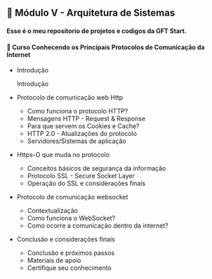 <h2 dir="auto"> 🚦 Módulo V - Arquitetura de Sistemas </h2>
<h4>Esse é o meu repositorio de projetos e codigos da GFT Start.</h4>


<h4> 🎯 Curso Conhecendo os Principais Protocolos de Comunicação da Internet </h4>

- Introdução
    
    Introdução
    
- Protocolo de comunicação web Http
    - Como funciona o protocolo HTTP?
    - Mensagens HTTP - Request & Response
    - Para que servem os Cookies e Cache?
    - HTTP 2.0 - Atualizações do protocolo
    - Servidores/Sistemas de aplicação
- Https-O que muda no protocolo
    - Conceitos básicos de segurança da informação
    - Protocolo SSL - Secure Socket Layer
    - Operação do SSL e considerações finais
- Protocolo de comunicação websocket
    - Contextualização
    - Como funciona o WebSocket?
    - Como ocorre a comunicação dentro da internet?
- Conclusão e considerações finais
    - Conclusão e próximos passos
    - Materiais de apoio
    - Certifique seu conhecimento